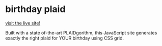 # birthday plaid

[visit the live site!](http://rachelsalois.com/birthday-plaid/)

Built with a state of-the-art PLAIDgorithm, this JavaScript site generates exactly the right plaid for YOUR birthday using CSS grid.


